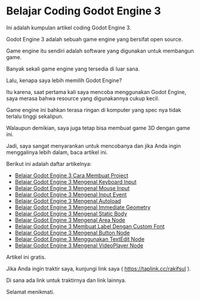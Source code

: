 # Belajar Coding Godot Engine 3

Ini adalah kumpulan artikel coding Godot Engine 3.

Godot Engine 3 adalah sebuah game engine yang bersifat open source.

Game engine itu sendiri adalah software yang digunakan untuk membangun game.

Banyak sekali game engine yang tersedia di luar sana.

Lalu, kenapa saya lebih memilih Godot Engine?

Itu karena, saat pertama kali saya mencoba menggunakan Godot Engine, saya merasa bahwa resource yang digunakannya cukup kecil.

Game engine ini bahkan terasa ringan di komputer yang spec nya tidak terlalu tinggi sekalipun.

Walaupun demikian, saya juga tetap bisa membuat game 3D dengan game ini.

Jadi, saya sangat menyarankan untuk mencobanya dan jika Anda ingin menggalinya lebih dalam, baca artikel ini.

Berikut ini adalah daftar artikelnya:

-   [Belajar Godot Engine 3 Cara Membuat Project](https://github.com/rakifsul/belajar_coding_godot_3/blob/main/Belajar-Godot-Engine-3-Cara-Membuat-Project.md)
-   [Belajar Godot Engine 3 Mengenal Keyboard Input](https://github.com/rakifsul/belajar_coding_godot_3/blob/main/Belajar-Godot-Engine-3-Mengenal-Keyboard-Input.md)
-   [Belajar Godot Engine 3 Mengenal Mouse Input](https://github.com/rakifsul/belajar_coding_godot_3/blob/main/Belajar-Godot-Engine-3-Mengenal-Mouse-Input.md)
-   [Belajar Godot Engine 3 Mengenal Input Event](https://github.com/rakifsul/belajar_coding_godot_3/blob/main/Belajar-Godot-Engine-3-Mengenal-Input-Event.md)
-   [Belajar Godot Engine 3 Mengenal Autoload](https://github.com/rakifsul/belajar_coding_godot_3/blob/main/Belajar-Godot-Engine-3-Mengenal-Autoload.md)
-   [Belajar Godot Engine 3 Mengenal Immediate Geometry](https://github.com/rakifsul/belajar_coding_godot_3/blob/main/Belajar-Godot-Engine-3-Mengenal-Immediate-Geometry.md)
-   [Belajar Godot Engine 3 Mengenal Static Body](https://github.com/rakifsul/belajar_coding_godot_3/blob/main/Belajar-Godot-Engine-3-Mengenal-Static-Body.md)
-   [Belajar Godot Engine 3 Mengenal Area Node](https://github.com/rakifsul/belajar_coding_godot_3/blob/main/Belajar-Godot-Engine-3-Mengenal-Area-Node.md)
-   [Belajar Godot Engine 3 Membuat Label Dengan Custom Font](https://github.com/rakifsul/belajar_coding_godot_3/blob/main/Belajar-Godot-Engine-3-Membuat-Label-Dengan-Custom-Font.md)
-   [Belajar Godot Engine 3 Mengenal Button Node](https://github.com/rakifsul/belajar_coding_godot_3/blob/main/Belajar-Godot-Engine-3-Mengenal-Button-Node.md)
-   [Belajar Godot Engine 3 Menggunakan TextEdit Node](https://github.com/rakifsul/belajar_coding_godot_3/blob/main/Belajar-Godot-Engine-3-Menggunakan-TextEdit-Node.md)
-   [Belajar Godot Engine 3 Mengenal VideoPlayer Node](https://github.com/rakifsul/belajar_coding_godot_3/blob/main/Belajar-Godot-Engine-3-Mengenal-VideoPlayer-Node.md)

Artikel ini gratis.

Jika Anda ingin traktir saya, kunjungi link saya ( https://taplink.cc/rakifsul ).

Di sana ada link untuk traktirnya dan link lainnya.

Selamat menikmati.
